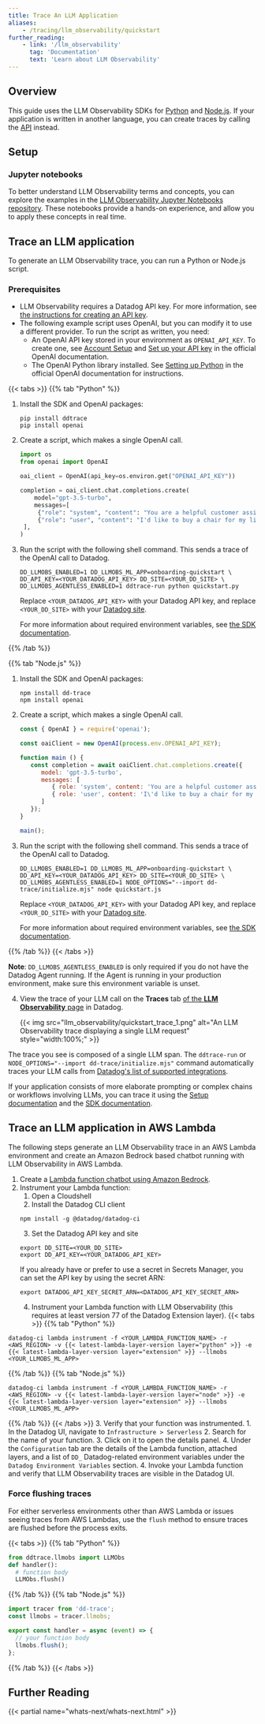 ```yaml
---
title: Trace An LLM Application
aliases:
    - /tracing/llm_observability/quickstart
further_reading:
    - link: '/llm_observability'
      tag: 'Documentation'
      text: 'Learn about LLM Observability'
---
```


## Overview

This guide uses the LLM Observability SDKs for [Python][1] and [Node.js][2]. If your application is written in another language, you can create traces by calling the [API][8] instead.

## Setup

### Jupyter notebooks

To better understand LLM Observability terms and concepts, you can explore the examples in the [LLM Observability Jupyter Notebooks repository][12]. These notebooks provide a hands-on experience, and allow you to apply these concepts in real time.

## Trace an LLM application

To generate an LLM Observability trace, you can run a Python or Node.js script.

### Prerequisites

- LLM Observability requires a Datadog API key. For more information, see [the instructions for creating an API key][7].
- The following example script uses OpenAI, but you can modify it to use a different provider. To run the script as written, you need:
    - An OpenAI API key stored in your environment as `OPENAI_API_KEY`. To create one, see [Account Setup][4] and [Set up your API key][6] in the official OpenAI documentation.
    - The OpenAI Python library installed. See [Setting up Python][5] in the official OpenAI documentation for instructions.

{{< tabs >}}
{{% tab "Python" %}}

1. Install the SDK and OpenAI packages:

   ```shell
   pip install ddtrace
   pip install openai
   ```

2. Create a script, which makes a single OpenAI call.

   ```python
   import os
   from openai import OpenAI

   oai_client = OpenAI(api_key=os.environ.get("OPENAI_API_KEY"))

   completion = oai_client.chat.completions.create(
       model="gpt-3.5-turbo",
       messages=[
        {"role": "system", "content": "You are a helpful customer assistant for a furniture store."},
        {"role": "user", "content": "I'd like to buy a chair for my living room."},
    ],
   )
   ```

3. Run the script with the following shell command. This sends a trace of the OpenAI call to Datadog.

   ```shell
   DD_LLMOBS_ENABLED=1 DD_LLMOBS_ML_APP=onboarding-quickstart \
   DD_API_KEY=<YOUR_DATADOG_API_KEY> DD_SITE=<YOUR_DD_SITE> \
   DD_LLMOBS_AGENTLESS_ENABLED=1 ddtrace-run python quickstart.py
   ```

   Replace `<YOUR_DATADOG_API_KEY>` with your Datadog API key, and replace `<YOUR_DD_SITE>` with your [Datadog site][2].

   For more information about required environment variables, see [the SDK documentation][1].

[1]: /llm_observability/setup/sdk/python/#command-line-setup
[2]: /getting_started/site/
{{% /tab %}}

{{% tab "Node.js" %}}
1. Install the SDK and OpenAI packages:

   ```shell
   npm install dd-trace
   npm install openai
   ```
2. Create a script, which makes a single OpenAI call.

   ```javascript
   const { OpenAI } = require('openai');

   const oaiClient = new OpenAI(process.env.OPENAI_API_KEY);

   function main () {
      const completion = await oaiClient.chat.completions.create({
         model: 'gpt-3.5-turbo',
         messages: [
            { role: 'system', content: 'You are a helpful customer assistant for a furniture store.' },
            { role: 'user', content: 'I\'d like to buy a chair for my living room.' },
         ]
      });
   }

   main();
   ```

3. Run the script with the following shell command. This sends a trace of the OpenAI call to Datadog.
   ```shell
   DD_LLMOBS_ENABLED=1 DD_LLMOBS_ML_APP=onboarding-quickstart \
   DD_API_KEY=<YOUR_DATADOG_API_KEY> DD_SITE=<YOUR_DD_SITE> \
   DD_LLMOBS_AGENTLESS_ENABLED=1 NODE_OPTIONS="--import dd-trace/initialize.mjs" node quickstart.js
   ```

   Replace `<YOUR_DATADOG_API_KEY>` with your Datadog API key, and replace `<YOUR_DD_SITE>` with your [Datadog site][2].

   For more information about required environment variables, see [the SDK documentation][1].

[1]: /llm_observability/setup/sdk/nodejs/#command-line-setup
[2]: /getting_started/site/

{{% /tab %}}
{{< /tabs >}}

   **Note**: `DD_LLMOBS_AGENTLESS_ENABLED` is only required if you do not have the Datadog Agent running. If the Agent is running in your production environment, make sure this environment variable is unset.

4. View the trace of your LLM call on the **Traces** tab [of the **LLM Observability** page][3] in Datadog.

   {{< img src="llm_observability/quickstart_trace_1.png" alt="An LLM Observability trace displaying a single LLM request" style="width:100%;" >}}

The trace you see is composed of a single LLM span. The `ddtrace-run` or `NODE_OPTIONS="--import dd-trace/initialize.mjs"` command automatically traces your LLM calls from [Datadog's list of supported integrations][10].

If your application consists of more elaborate prompting or complex chains or workflows involving LLMs, you can trace it using the [Setup documentation][11] and the [SDK documentation][1].

## Trace an LLM application in AWS Lambda
The following steps generate an LLM Observability trace in an AWS Lambda environment and create an Amazon Bedrock based chatbot running with LLM Observability in AWS Lambda.

1. Create a [Lambda function chatbot using Amazon Bedrock][13].
2. Instrument your Lambda function:
    1. Open a Cloudshell
    2. Install the Datadog CLI client
    ```shell
    npm install -g @datadog/datadog-ci
    ```
    3. Set the Datadog API key and site
    ```shell
    export DD_SITE=<YOUR_DD_SITE>
    export DD_API_KEY=<YOUR_DATADOG_API_KEY>
    ```
    If you already have or prefer to use a secret in Secrets Manager, you can set the API key by using the secret ARN:
    ```shell
    export DATADOG_API_KEY_SECRET_ARN=<DATADOG_API_KEY_SECRET_ARN>
    ```
    4. Instrument your Lambda function with LLM Observability (this requires at least version 77 of the Datadog Extension layer).
{{< tabs >}}
{{% tab "Python" %}}
```shell
datadog-ci lambda instrument -f <YOUR_LAMBDA_FUNCTION_NAME> -r <AWS_REGION> -v {{< latest-lambda-layer-version layer="python" >}} -e {{< latest-lambda-layer-version layer="extension" >}} --llmobs <YOUR_LLMOBS_ML_APP>
```
{{% /tab %}}
{{% tab "Node.js" %}}
```shell
datadog-ci lambda instrument -f <YOUR_LAMBDA_FUNCTION_NAME> -r <AWS_REGION> -v {{< latest-lambda-layer-version layer="node" >}} -e {{< latest-lambda-layer-version layer="extension" >}} --llmobs <YOUR_LLMOBS_ML_APP>
```
{{% /tab %}}
{{< /tabs >}}
3. Verify that your function was instrumented.
    1. In the Datadog UI, navigate to `Infrastructure > Serverless`
    2. Search for the name of your function.
    3. Click on it to open the details panel.
    4. Under the `Configuration` tab are the details of the Lambda function, attached layers, and a list of `DD_` Datadog-related environment variables under the `Datadog Environment Variables` section.
4. Invoke your Lambda function and verify that LLM Observability traces are visible in the Datadog UI.

### Force flushing traces

For either serverless environments other than AWS Lambda or issues seeing traces from AWS Lambdas, use the `flush` method to ensure traces are flushed before the process exits.

{{< tabs >}}
{{% tab "Python" %}}

```python
from ddtrace.llmobs import LLMObs
def handler():
  # function body
  LLMObs.flush()
```

{{% /tab %}}
{{% tab "Node.js" %}}

```javascript
import tracer from 'dd-trace';
const llmobs = tracer.llmobs;

export const handler = async (event) => {
  // your function body
  llmobs.flush();
};
```

{{% /tab %}}
{{< /tabs >}}

## Further Reading

{{< partial name="whats-next/whats-next.html" >}}

[1]: /llm_observability/setup/sdk/python
[2]: /llm_observability/setup/sdk/nodejs
[3]: https://app.datadoghq.com/llm/traces
[4]: https://platform.openai.com/docs/quickstart/account-setup
[5]: https://platform.openai.com/docs/quickstart/step-1-setting-up-python
[6]: https://platform.openai.com/docs/quickstart/step-2-set-up-your-api-key
[7]: /account_management/api-app-keys/#add-an-api-key-or-client-token
[8]: /llm_observability/setup/api
[10]: /llm_observability/setup/auto_instrumentation/
[11]: /llm_observability/setup/
[12]: https://github.com/DataDog/llm-observability
[13]: https://repost.aws/articles/ARixmsXALpSWuxI02zHgv1YA/bedrock-unveiled-a-quick-lambda-example
